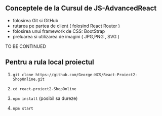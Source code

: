 ## Conceptele de la Cursul de JS-AdvancedReact
* folosirea Git si GitHub
* rutarea pe partea de client ( folosind React Router )
* folosirea unui framework de CSS: BootStrap
* preluarea si utilizarea de imagini ( JPG,PNG , SVG )

TO BE CONTINUED

## Pentru a rula local proiectul

1. `git clone https://github.com/George-NCS/React-Proiect2-ShopOnline.git`

2. `cd react-proiect2-ShopOnline`

3. `npm install` (posibil sa dureze)

4. `npm start`
